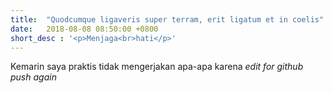 ```yaml
---
title:  "Quodcumque ligaveris super terram, erit ligatum et in coelis"
date:   2018-08-08 08:50:00 +0800
short_desc : '<p>Menjaga<br>hati</p>' 
---
```


Kemarin saya praktis tidak mengerjakan apa-apa karena *edit for github push again*